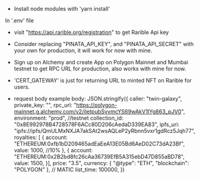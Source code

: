 - Install node modules with 'yarn install'

In '.env' file
- visit "https://api.rarible.org/registration" to get Rarible Api key

- Consider replacing "PINATA_API_KEY", and "PINATA_API_SECRET" with your own for production, it will work for now with mine.

- Sign up on Alchemy and create App on Polygon Mainnet and Mumbai testnet to get RPC URL for production, also works with mine for now.

- 'CERT_GATEWAY' is just for returning URL to minted NFT on Rarible for users.

- request body example
    body: JSON.stringify({
      caller: "twin-galaxy",
      private_key: "",
      rpc_url: "https://polygon-mainnet.g.alchemy.com/v2/iIetpubSvvmcYS69wAkV1IYg863_pJV0",
      environment: "prod", //testnet
      collection_id: "0x8E992978B4728578F6ACc80D206cAedaD339EA83",
      ipfs_uri: "ipfs://ipfs/QmULMxNXJA7akSAt2wsAQLeP2yRbnn5vxr1gdRcz5Jqh77",
      royalties: [
        {
          account: "ETHEREUM:0xfb1bD209465adEaEeA13E05Bd6AeD02C73dA23Bf",
          value: 1000, //10%
        },
        {
          account: "ETHEREUM:0x2B2bd8fc26cAa36739EfB5A315ebD47D855aBD78",
          value: 1500,
        }],
      price: "3.5",
      currency: {
        "@type": "ETH",
        "blockchain": "POLYGON"
      }, // MATIC
      list_time: 100000,
    })
